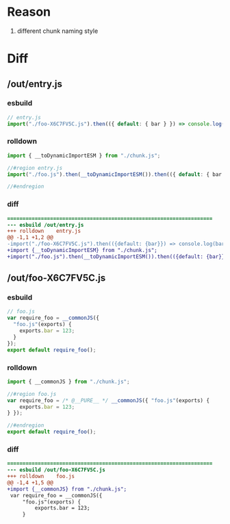 # Reason
1. different chunk naming style
# Diff
## /out/entry.js
### esbuild
```js
// entry.js
import("./foo-X6C7FV5C.js").then(({ default: { bar } }) => console.log(bar));
```
### rolldown
```js
import { __toDynamicImportESM } from "./chunk.js";

//#region entry.js
import("./foo.js").then(__toDynamicImportESM()).then(({ default: { bar } }) => console.log(bar));

//#endregion
```
### diff
```diff
===================================================================
--- esbuild	/out/entry.js
+++ rolldown	entry.js
@@ -1,1 +1,2 @@
-import("./foo-X6C7FV5C.js").then(({default: {bar}}) => console.log(bar));
+import {__toDynamicImportESM} from "./chunk.js";
+import("./foo.js").then(__toDynamicImportESM()).then(({default: {bar}}) => console.log(bar));

```
## /out/foo-X6C7FV5C.js
### esbuild
```js
// foo.js
var require_foo = __commonJS({
  "foo.js"(exports) {
    exports.bar = 123;
  }
});
export default require_foo();
```
### rolldown
```js
import { __commonJS } from "./chunk.js";

//#region foo.js
var require_foo = /* @__PURE__ */ __commonJS({ "foo.js"(exports) {
	exports.bar = 123;
} });

//#endregion
export default require_foo();

```
### diff
```diff
===================================================================
--- esbuild	/out/foo-X6C7FV5C.js
+++ rolldown	foo.js
@@ -1,4 +1,5 @@
+import {__commonJS} from "./chunk.js";
 var require_foo = __commonJS({
     "foo.js"(exports) {
         exports.bar = 123;
     }

```